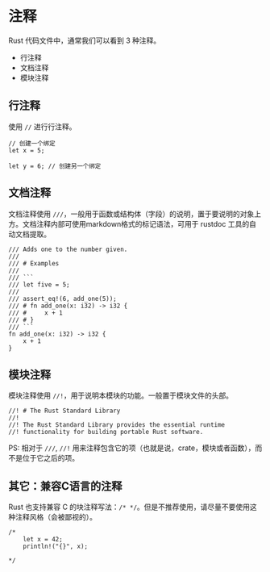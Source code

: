 # 注释

Rust 代码文件中，通常我们可以看到 3 种注释。

- 行注释
- 文档注释
- 模块注释

## 行注释

使用 `//` 进行行注释。

```
// 创建一个绑定
let x = 5;

let y = 6; // 创建另一个绑定
```

## 文档注释

文档注释使用 ```///```，一般用于函数或结构体（字段）的说明，置于要说明的对象上方。文档注释内部可使用markdown格式的标记语法，可用于 rustdoc 工具的自动文档提取。

```
/// Adds one to the number given.
///
/// # Examples
///
/// ```
/// let five = 5;
///
/// assert_eq!(6, add_one(5));
/// # fn add_one(x: i32) -> i32 {
/// #     x + 1
/// # }
/// ```
fn add_one(x: i32) -> i32 {
    x + 1
}

```


## 模块注释

模块注释使用 ```//!```，用于说明本模块的功能。一般置于模块文件的头部。

```
//! # The Rust Standard Library
//!
//! The Rust Standard Library provides the essential runtime
//! functionality for building portable Rust software.
```

PS: 相对于 `///`, `//!` 用来注释包含它的项（也就是说，crate，模块或者函数），而不是位于它之后的项。


## 其它：兼容C语言的注释

Rust 也支持兼容 C 的块注释写法：`/* */`。但是不推荐使用，请尽量不要使用这种注释风格（会被鄙视的）。

```
/*
    let x = 42;
    println!("{}", x);

*/


```
